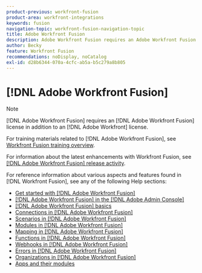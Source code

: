 ```yaml
---
product-previous: workfront-fusion
product-area: workfront-integrations
keywords: fusion
navigation-topic: workfront-fusion-navigation-topic
title: Adobe Workfront Fusion
description: Adobe Workfront Fusion requires an Adobe Workfront Fusion license in addition to an Adobe Workfront license.
author: Becky
feature: Workfront Fusion
recommendations: noDisplay, noCatalog
exl-id: d28b6344-070a-4cfc-ab5a-b5c279a8b805
---
```

# [!DNL Adobe Workfront Fusion]

>[!NOTE]
>
>[!DNL Adobe Workfront Fusion] requires an [!DNL Adobe Workfront Fusion] license in addition to an [!DNL Adobe Workfront] license.

For training materials related to [!DNL Adobe Workfront Fusion], see [Workfront Fusion training overview](https://experienceleague.adobe.com/docs/workfront-learn/tutorials-workfront/fusion/welcome-to-workfront-fusion/workfront-fusion-overview.html?lang=en).

For information about the latest enhancements with Workfront Fusion, see [[!DNL Adobe Workfront Fusion] release activity](../product-announcements/product-releases/fusion-release-activity/fusion-release-activity.md).

For reference information about various aspects and features found in [!DNL Workfront Fusion], see any of the following Help sections:

* [Get started with [!DNL Adobe Workfront Fusion]](../workfront-fusion/get-started/get-started.md) 
* [[!DNL Adobe Workfront Fusion] in the [!DNL Adobe Admin Console]](../workfront-fusion/fusion-in-admin-console/fusion-in-admin-console.md)
* [[!DNL Adobe Workfront Fusion] basics](../workfront-fusion/workfront-fusion-basics/workfront-fusion-basics.md)
* [Connections in [!DNL Adobe Workfront Fusion]](../workfront-fusion/connections/connections.md) 
* [Scenarios in [!DNL Adobe Workfront Fusion]](../workfront-fusion/scenarios/scenarios.md) 
* [Modules in [!DNL Adobe Workfront Fusion]](../workfront-fusion/modules/modules.md) 
* [Mapping in [!DNL Adobe Workfront Fusion]](../workfront-fusion/mapping/mapping.md) 
* [Functions in [!DNL Adobe Workfront Fusion]](../workfront-fusion/functions/functions.md) 
* [Webhooks in [!DNL Adobe Workfront Fusion]](../workfront-fusion/webhooks/webhooks.md) 
* [Errors in [!DNL Adobe Workfront Fusion]](../workfront-fusion/errors/errors.md) 
* [Organizations in [!DNL Adobe Workfront Fusion]](../workfront-fusion/organizations/organizations.md) 
* [Apps and their modules](../workfront-fusion/apps-and-their-modules/apps-and-their-modules.md)

